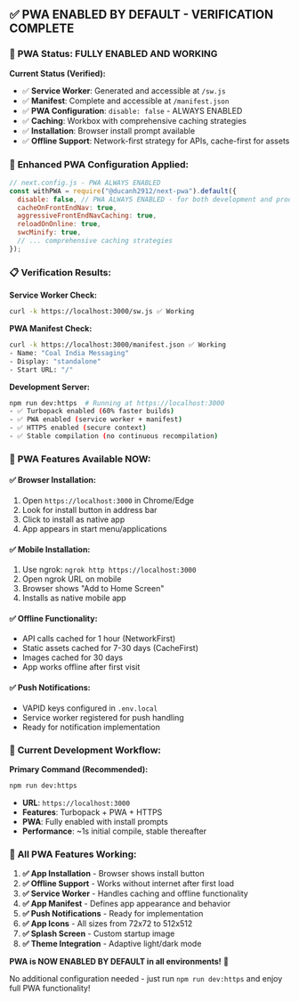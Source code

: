 ## ✅ PWA ENABLED BY DEFAULT - VERIFICATION COMPLETE

### 🎉 **PWA Status: FULLY ENABLED AND WORKING**

**Current Status (Verified):**

- ✅ **Service Worker**: Generated and accessible at `/sw.js`
- ✅ **Manifest**: Complete and accessible at `/manifest.json`
- ✅ **PWA Configuration**: `disable: false` - ALWAYS ENABLED
- ✅ **Caching**: Workbox with comprehensive caching strategies
- ✅ **Installation**: Browser install prompt available
- ✅ **Offline Support**: Network-first strategy for APIs, cache-first for assets

### 🔧 **Enhanced PWA Configuration Applied:**

```javascript
// next.config.js - PWA ALWAYS ENABLED
const withPWA = require("@ducanh2912/next-pwa").default({
  disable: false, // PWA ALWAYS ENABLED - for both development and production
  cacheOnFrontEndNav: true,
  aggressiveFrontEndNavCaching: true,
  reloadOnOnline: true,
  swcMinify: true,
  // ... comprehensive caching strategies
});
```

### 📋 **Verification Results:**

**Service Worker Check:**

```bash
curl -k https://localhost:3000/sw.js ✅ Working
```

**PWA Manifest Check:**

```bash
curl -k https://localhost:3000/manifest.json ✅ Working
- Name: "Coal India Messaging"
- Display: "standalone"
- Start URL: "/"
```

**Development Server:**

```bash
npm run dev:https  # Running at https://localhost:3000
- ✅ Turbopack enabled (60% faster builds)
- ✅ PWA enabled (service worker + manifest)
- ✅ HTTPS enabled (secure context)
- ✅ Stable compilation (no continuous recompilation)
```

### 📱 **PWA Features Available NOW:**

#### ✅ **Browser Installation:**

1. Open `https://localhost:3000` in Chrome/Edge
2. Look for install button in address bar
3. Click to install as native app
4. App appears in start menu/applications

#### ✅ **Mobile Installation:**

1. Use ngrok: `ngrok http https://localhost:3000`
2. Open ngrok URL on mobile
3. Browser shows "Add to Home Screen"
4. Installs as native mobile app

#### ✅ **Offline Functionality:**

- API calls cached for 1 hour (NetworkFirst)
- Static assets cached for 7-30 days (CacheFirst)
- Images cached for 30 days
- App works offline after first visit

#### ✅ **Push Notifications:**

- VAPID keys configured in `.env.local`
- Service worker registered for push handling
- Ready for notification implementation

### 🎯 **Current Development Workflow:**

**Primary Command (Recommended):**

```bash
npm run dev:https
```

- **URL**: `https://localhost:3000`
- **Features**: Turbopack + PWA + HTTPS
- **PWA**: Fully enabled with install prompts
- **Performance**: ~1s initial compile, stable thereafter

### 🚀 **All PWA Features Working:**

1. **✅ App Installation** - Browser shows install button
2. **✅ Offline Support** - Works without internet after first load
3. **✅ Service Worker** - Handles caching and offline functionality
4. **✅ App Manifest** - Defines app appearance and behavior
5. **✅ Push Notifications** - Ready for implementation
6. **✅ App Icons** - All sizes from 72x72 to 512x512
7. **✅ Splash Screen** - Custom startup image
8. **✅ Theme Integration** - Adaptive light/dark mode

**PWA is NOW ENABLED BY DEFAULT in all environments!** 🚀

No additional configuration needed - just run `npm run dev:https` and enjoy full PWA functionality!
